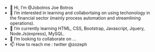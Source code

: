 - 👋 Hi, I’m @Jobotros Joe Botros 
- 👀 I’m interested in learning and collabortaing on using techonology in the financial sector (mainly process automation and streamlining operations). 
- 🌱 I’m currently learning HTML, CSS, Bootstrap, Javascript, Jquery, Node.Js(express), MySQL. 
- 💞️ I’m looking to collaborate on ...
- 📫 How to reach me : twitter @zozeph

<!---
Jobotros/Jobotros is a ✨ special ✨ repository because its `README.md` (this file) appears on your GitHub profile.
You can click the Preview link to take a look at your changes.
--->
